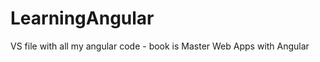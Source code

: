 LearningAngular
===============

VS file with all my angular code - book is Master Web Apps with Angular
